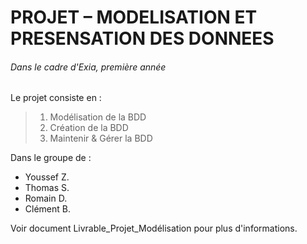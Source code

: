 # PROJET – MODELISATION ET PRESENSATION DES DONNEES

###### Dans le cadre d'Exia, première année

Le projet consiste en :

> 1. Modélisation de la BDD
> 2. Création de la BDD
> 3. Maintenir & Gérer la BDD

Dans le groupe de :
- Youssef Z.
- Thomas S.
- Romain D.
- Clément B.

Voir document Livrable_Projet_Modélisation pour plus d'informations.



